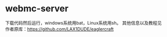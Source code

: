# webmc-server
下载代码然后运行，windows系统用bat，Linux系统用sh。
其他信息以及教程见作者原库：https://github.com/LAX1DUDE/eaglercraft
